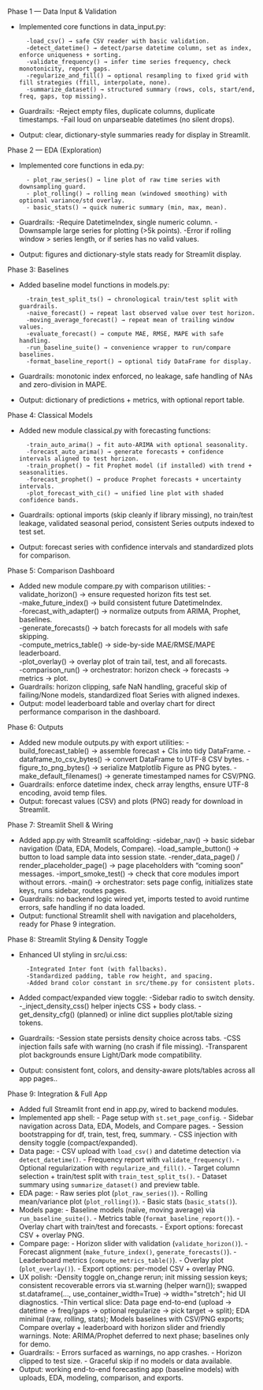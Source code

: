 Phase 1 — Data Input & Validation

- Implemented core functions in data_input.py:

        -load_csv() → safe CSV reader with basic validation.
        -detect_datetime() → detect/parse datetime column, set as index, enforce uniqueness + sorting.
        -validate_frequency() → infer time series frequency, check monotonicity, report gaps.
        -regularize_and_fill() → optional resampling to fixed grid with fill strategies (ffill, interpolate, none).
        -summarize_dataset() → structured summary (rows, cols, start/end, freq, gaps, top missing).

- Guardrails:
        -Reject empty files, duplicate columns, duplicate timestamps.
        -Fail loud on unparseable datetimes (no silent drops).
        
- Output: clear, dictionary-style summaries ready for display in Streamlit.

Phase 2 — EDA (Exploration)

- Implemented core functions in eda.py:

        - plot_raw_series() → line plot of raw time series with downsampling guard.
        - plot_rolling() → rolling mean (windowed smoothing) with optional variance/std overlay.
        - basic_stats() → quick numeric summary (min, max, mean).

- Guardrails:
        -Require DatetimeIndex, single numeric column.
        -Downsample large series for plotting (>5k points).
        -Error if rolling window > series length, or if series has no valid values.

- Output: figures and dictionary-style stats ready for Streamlit display.

Phase 3: Baselines

- Added baseline model functions in models.py:

        -train_test_split_ts() → chronological train/test split with guardrails.
        -naive_forecast() → repeat last observed value over test horizon.
        -moving_average_forecast() → repeat mean of trailing window values.
        -evaluate_forecast() → compute MAE, RMSE, MAPE with safe handling.
        -run_baseline_suite() → convenience wrapper to run/compare baselines.
        -format_baseline_report() → optional tidy DataFrame for display.
- Guardrails: monotonic index enforced, no leakage, safe handling of NAs and zero-division in MAPE.
- Output: dictionary of predictions + metrics, with optional report table.

Phase 4: Classical Models

- Added new module classical.py with forecasting functions:

        -train_auto_arima() → fit auto-ARIMA with optional seasonality.
        -forecast_auto_arima() → generate forecasts + confidence intervals aligned to test horizon.
        -train_prophet() → fit Prophet model (if installed) with trend + seasonalities.
        -forecast_prophet() → produce Prophet forecasts + uncertainty intervals.
        -plot_forecast_with_ci() → unified line plot with shaded confidence bands.
- Guardrails: optional imports (skip cleanly if library missing), no train/test leakage, validated seasonal period, consistent Series outputs indexed to test set.
- Output: forecast series with confidence intervals and standardized plots for comparison.

Phase 5: Comparison Dashboard

- Added new module compare.py with comparison utilities:
        -validate_horizon() → ensure requested horizon fits test set.  
        -make_future_index() → build consistent future DatetimeIndex.  
        -forecast_with_adapter() → normalize outputs from ARIMA, Prophet, baselines.  
        -generate_forecasts() → batch forecasts for all models with safe skipping.  
        -compute_metrics_table() → side-by-side MAE/RMSE/MAPE leaderboard.  
        -plot_overlay() → overlay plot of train tail, test, and all forecasts.  
        -comparison_run() → orchestrator: horizon check → forecasts → metrics → plot.
- Guardrails: horizon clipping, safe NaN handling, graceful skip of failing/None models, standardized float Series with aligned indexes.
- Output: model leaderboard table and overlay chart for direct performance comparison in the dashboard.

Phase 6: Outputs

- Added new module outputs.py with export utilities:
        -build_forecast_table() → assemble forecast + CIs into tidy DataFrame.
        -dataframe_to_csv_bytes() → convert DataFrame to UTF-8 CSV bytes.
        -figure_to_png_bytes() → serialize Matplotlib Figure as PNG bytes.
        -make_default_filenames() → generate timestamped names for CSV/PNG.
- Guardrails: enforce datetime index, check array lengths, ensure UTF-8 encoding, avoid temp files.
- Output: forecast values (CSV) and plots (PNG) ready for download in Streamlit.

Phase 7: Streamlit Shell & Wiring

- Added app.py with Streamlit scaffolding:
        -sidebar_nav() → basic sidebar navigation (Data, EDA, Models, Compare).
        -load_sample_button() → button to load sample data into session state.
        -render_data_page() / render_placeholder_page() → page placeholders with “coming soon” messages.
        -import_smoke_test() → check that core modules import without errors.
        -main() → orchestrator: sets page config, initializes state keys, runs sidebar, routes pages.
- Guardrails: no backend logic wired yet, imports tested to avoid runtime errors, safe handling if no data loaded.
- Output: functional Streamlit shell with navigation and placeholders, ready for Phase 9 integration.

Phase 8: Streamlit Styling & Density Toggle

- Enhanced UI styling in src/ui.css:

        -Integrated Inter font (with fallbacks).
        -Standardized padding, table row height, and spacing.
        -Added brand color constant in src/theme.py for consistent plots.
- Added compact/expanded view toggle:
        -Sidebar radio to switch density.
        -_inject_density_css() helper injects CSS + body class.
        -get_density_cfg() (planned) or inline dict supplies plot/table sizing tokens.
- Guardrails: 
        -Session state persists density choice across tabs.
        -CSS injection fails safe with warning (no crash if file missing).
        -Transparent plot backgrounds ensure Light/Dark mode compatibility.
- Output: consistent font, colors, and density-aware plots/tables across all app pages..

Phase 9: Integration & Full App

- Added full Streamlit front end in app.py, wired to backend modules.
- Implemented app shell:
        - Page setup with `st.set_page_config`.
        - Sidebar navigation across Data, EDA, Models, and Compare pages.
        - Session bootstrapping for df, train, test, freq, summary.
        - CSS injection with density toggle (compact/expanded).
- Data page:
        - CSV upload with `load_csv()` and datetime detection via `detect_datetime()`.
        - Frequency report with `validate_frequency()`.
        - Optional regularization with `regularize_and_fill()`.
        - Target column selection + train/test split with `train_test_split_ts()`.
        - Dataset summary using `summarize_dataset()` and preview table.
- EDA page:
        - Raw series plot (`plot_raw_series()`).
        - Rolling mean/variance plot (`plot_rolling()`).
        - Basic stats (`basic_stats()`).
- Models page:
        - Baseline models (naïve, moving average) via `run_baseline_suite()`.
        - Metrics table (`format_baseline_report()`).
        - Overlay chart with train/test and forecasts.
        - Export options: forecast CSV + overlay PNG.
- Compare page:
        - Horizon slider with validation (`validate_horizon()`).
        - Forecast alignment (`make_future_index()`, `generate_forecasts()`).
        - Leaderboard metrics (`compute_metrics_table()`).
        - Overlay plot (`plot_overlay()`).
        - Export options: per-model CSV + overlay PNG.
- UX polish: 
        -Density toggle on_change rerun; init missing session keys; consistent recoverable errors via st.warning (helper warn()); swapped st.dataframe(..., use_container_width=True) → width="stretch"; hid UI diagnostics.
        -Thin vertical slice: Data page end-to-end (upload → datetime → freq/gaps → optional regularize → pick target → split); EDA minimal (raw, rolling, stats); Models baselines with CSV/PNG exports; Compare overlay + leaderboard with horizon slider and friendly warnings.
        Note: ARIMA/Prophet deferred to next phase; baselines only for demo.
- Guardrails:
        - Errors surfaced as warnings, no app crashes.
        - Horizon clipped to test size.
        - Graceful skip if no models or data available.
- Output: working end-to-end forecasting app (baseline models) with uploads, EDA, modeling, comparison, and exports.


